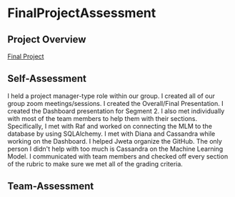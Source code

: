 # FinalProjectAssessment

## Project Overview

[Final Project](https://github.com/jwetapatel/VideoGameSalesAnalysis_based-on-Genre-vs-Region.git)


## Self-Assessment

I held a project manager-type role within our group. I created all of our group zoom meetings/sessions. I created the Overall/Final Presentation. I created the Dashboard presentation for Segment 2. I also met individually with most of the team members to help them with their sections. Specifically, I met with Raf and worked on connecting the MLM to the database by using SQLAlchemy. I met with Diana and Cassandra while working on the Dashboard. I helped Jweta organize the GitHub. The only person I didn't help with too much is Cassandra on the Machine Learning Model. I communicated with team members and checked off every section of the rubric to make sure we met all of the grading criteria.

## Team-Assessment
